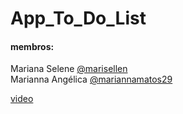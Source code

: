 # App_To_Do_List

#### membros:
Mariana Selene [@marisellen](https://github.com/marisellen)  
Marianna Angélica [@mariannamatos29](https://github.com/mariannamatos29)



[ video ](https://drive.google.com/drive/folders/1a3NsEPmftfZ4NeLPNIWQMMrSfRbwAD3l?usp=sharing)

